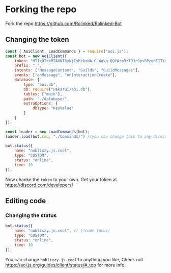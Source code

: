 # Forking the repo
Fork the repo https://github.com/Rolinked/Rolinked-Bot
## Changing the token
```js
const { AoiClient, LoadCommands } = require("aoi.js");
const bot = new AoiClient({
    token: "MTIxOTkxMTA0NTkyNjIyMzkxNA.G_WgVq.QQYAzp3z7DJr9psBPzqnEITYm4U0xBMOlOZJTI", // [!code focus]
    prefix: ".",
    intents: ["MessageContent", "Guilds", "GuildMessages"],
    events: ["onMessage", "onInteractionCreate"],
    database: {
        type: "aoi.db",
        db: require("@akarui/aoi.db"),
        tables: ["main"],
        path: "./database/",
        extraOptions: {
            dbType: "KeyValue"
        }
    }
});

const loader = new LoadCommands(bot);
loader.load(bot.cmd, "./Commands/") //you can change this to any directory you want
 
bot.status({
    name: "noblixzy.js.cool", 
    type: "CUSTOM",
    status: "online",
    time: 10
});
```
Now chanke the `token` to your own.
Get your token at https://discord.com/developers/
## Editing code
### Changing the status
```js
bot.status({
    name: "noblixzy.js.cool", // [!code focus]
    type: "CUSTOM",
    status: "online",
    time: 10
});
```
You can change `noblixzy.js.cool` to anything you like,
Check out https://aoi.js.org/guides/client/status/#_top for more info.

